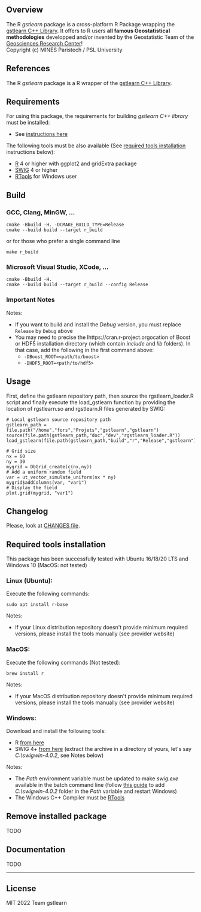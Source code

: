 ## Overview

The R *gstlearn* package is a cross-platform R Package wrapping the [gstlearn C++ Library](https://github.com/gstlearn/gstlearn). It offers to R users **all famous Geostatistical methodologies** developped and/or invented by the Geostatistic Team of the [Geosciences Research Center](https://www.geosciences.minesparis.psl.eu/)!<br/>
Copyright (c) MINES Paristech / PSL University

## References

The R *gstlearn* package is a R wrapper of the [gstlearn C++ Library](https://github.com/gstlearn/gstlearn).

## Requirements

For using this package, the requirements for building *gstlearn C++ library* must be installed:

* See [instructions here](https://github.com/gstlearn/gstlearn)
  
The following tools must be also available (See [required tools installation](#required-tools-installation) instructions below):

* [R](https://cran.r-project.org) 4 or higher with ggplot2 and gridExtra package
* [SWIG](http://www.swig.org/download.html) 4 or higher
* [RTools](https://cran.r-project.org/bin/windows/Rtools/rtools40.html) for Windows user
  
## Build

### GCC, Clang, MinGW, ...

    cmake -Bbuild -H. -DCMAKE_BUILD_TYPE=Release
    cmake --build build --target r_build

or for those who prefer a single command line

    make r_build
  
### Microsoft Visual Studio, XCode, ...

    cmake -Bbuild -H.
    cmake --build build --target r_build --config Release

  
### Important Notes

Notes:

* If you want to build and install the *Debug* version, you must replace `Release` by `Debug` above
* You may need to precise the lhttps://cran.r-project.orgocation of Boost or HDF5 installation directory (which contain *include* and *lib* folders). In that case, add the following in the first command above:
  * `-DBoost_ROOT=<path/to/boost>`
  * `-DHDF5_ROOT=<path/to/hdf5>`

## Usage

First, define the gstlearn repository path, then source the rgstlearn_loader.R script and finally execute the load_gstlearn function by providing the location of rgstlearn.so and rgstlearn.R files generated by SWIG:

    # Local gstlearn source repository path
    gstlearn_path = file.path("/home","fors","Projets","gstlearn","gstlearn")
    source(file.path(gstlearn_path,"doc","dev","rgstlearn_loader.R"))
    load_gstlearn(file.path(gstlearn_path,"build","r","Release","gstlearn"))
    
    # Grid size
    nx = 60
    ny = 30
    mygrid = DbGrid_create(c(nx,ny))
    # Add a uniform random field
    var = ut_vector_simulate_uniform(nx * ny)
    mygrid$addColumns(var, "var1")
    # Display the field
    plot.grid(mygrid, "var1")

## Changelog

Please, look at [CHANGES file](https://github.com/gstlearn/gstlearn/blob/main/CHANGES).

## Required tools installation

This package has been successfully tested with Ubuntu 16/18/20 LTS and Windows 10 (MacOS: not tested)

### Linux (Ubuntu):

Execute the following commands:

    sudo apt install r-base

Notes:

* If your Linux distribution repository doesn't provide minimum required versions, please install the tools manually (see provider website)

### MacOS:

Execute the following commands (Not tested):

    brew install r

Notes:

* If your MacOS distribution repository doesn't provide minimum required versions, please install the tools manually (see provider website)

### Windows:

Download and install the following tools:

* R [from here](https://cran.r-project.org)
* SWIG 4+ [from here](http://www.swig.org/download.html) (extract the archive in a directory of yours, let's say *C:\\swigwin-4.0.2*, see Notes below)
  
Notes:

* The *Path* environment variable must be updated to make *swig.exe* available in the batch command line (follow [this guide](https://stackoverflow.com/questions/44272416/how-to-add-a-folder-to-path-environment-variable-in-windows-10-with-screensho) to add *C:\\swigwin-4.0.2* folder in the *Path* variable and restart Windows)
* The Windows C++ Compiler must be [RTools](https://cran.r-project.org/bin/windows/Rtools/rtools40.html)

## Remove installed package

TODO


## Documentation

TODO

---

## License

MIT
2022 Team gstlearn
